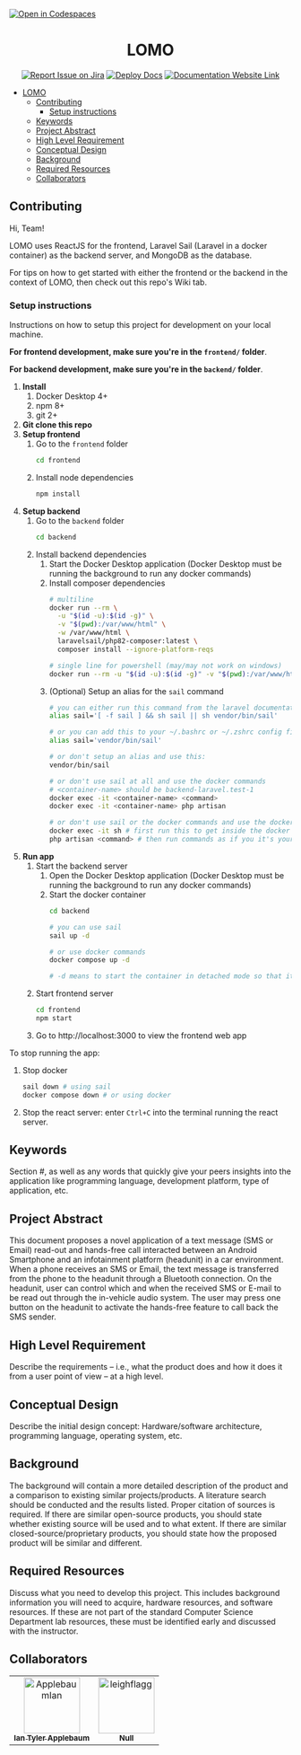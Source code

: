 [![Open in Codespaces](https://classroom.github.com/assets/launch-codespace-7f7980b617ed060a017424585567c406b6ee15c891e84e1186181d67ecf80aa0.svg)](https://classroom.github.com/open-in-codespaces?assignment_repo_id=11814775)
<div align="center">

# LOMO
[![Report Issue on Jira](https://img.shields.io/badge/Report%20Issues-Jira-0052CC?style=flat&logo=jira-software)](https://temple-cis-projects-in-cs.atlassian.net/jira/software/c/projects/DT/issues)
[![Deploy Docs](https://github.com/ApplebaumIan/tu-cis-4398-docs-template/actions/workflows/deploy.yml/badge.svg)](https://github.com/ApplebaumIan/tu-cis-4398-docs-template/actions/workflows/deploy.yml)
[![Documentation Website Link](https://img.shields.io/badge/-Documentation%20Website-brightgreen)](https://applebaumian.github.io/tu-cis-4398-docs-template/)


</div>

- [LOMO](#lomo)
  - [Contributing](#contributing)
    - [Setup instructions](#setup-instructions)
  - [Keywords](#keywords)
  - [Project Abstract](#project-abstract)
  - [High Level Requirement](#high-level-requirement)
  - [Conceptual Design](#conceptual-design)
  - [Background](#background)
  - [Required Resources](#required-resources)
  - [Collaborators](#collaborators)


## Contributing

Hi, Team!

LOMO uses ReactJS for the frontend, Laravel Sail (Laravel in a docker container) as the backend server, and MongoDB as the database.

For tips on how to get started with either the frontend or the backend in the context of LOMO, then check out this repo's Wiki tab.

### Setup instructions

Instructions on how to setup this project for development on your local machine.

**For frontend development, make sure you're in the `frontend/` folder**.

**For backend development, make sure you're in the `backend/` folder**.

1. **Install** 
   1. Docker Desktop 4+
   2. npm 8+
   3. git 2+
2. **Git clone this repo**
3. **Setup frontend**
   1. Go to the `frontend` folder
      ```bash
      cd frontend
      ```
   2. Install node dependencies 
      ```bash
      npm install
      ```
4. **Setup backend**
   1. Go to the `backend` folder
      ```bash
      cd backend
      ```
   2. Install backend dependencies
      1. Start the Docker Desktop application (Docker Desktop must be running the background to run any docker commands)
      2. Install composer dependencies
          ```bash
         # multiline
          docker run --rm \
            -u "$(id -u):$(id -g)" \
            -v "$(pwd):/var/www/html" \
            -w /var/www/html \
            laravelsail/php82-composer:latest \
            composer install --ignore-platform-reqs
         
         # single line for powershell (may/may not work on windows)
          docker run --rm -u "$(id -u):$(id -g)" -v "$(pwd):/var/www/html" -w /var/www/html laravelsail/php82-composer:latest composer install --ignore-platform-reqs
          ```
      3. (Optional) Setup an alias for the `sail` command
          ```bash
          # you can either run this command from the laravel documentation website
          alias sail='[ -f sail ] && sh sail || sh vendor/bin/sail'

          # or you can add this to your ~/.bashrc or ~/.zshrc config files
          alias sail='vendor/bin/sail'

          # or don't setup an alias and use this:
          vendor/bin/sail 

          # or don't use sail at all and use the docker commands
          # <container-name> should be backend-laravel.test-1
          docker exec -it <container-name> <command>
          docker exec -it <container-name> php artisan

          # or don't use sail or the docker commands and use the docker container's command line instead
          docker exec -it sh # first run this to get inside the docker container's command line
          php artisan <command> # then run commands as if you it's your local machine
          ```
5. **Run app**
   1. Start the backend server
      1. Open the Docker Desktop application (Docker Desktop must be running the background to run any docker commands)
      2. Start the docker container
          ```bash
          cd backend
          
          # you can use sail
          sail up -d

          # or use docker commands
          docker compose up -d

          # -d means to start the container in detached mode so that it's running in the background and doesn't show real time logs in your terminal
          ```
   2. Start frontend server
      ```bash
      cd frontend
      npm start
      ```
    3. Go to http://localhost:3000 to view the frontend web app

To stop running the app:
1. Stop docker
    ```bash
    sail down # using sail
    docker compose down # or using docker
    ```
2. Stop the react server: enter `Ctrl+C` into the terminal running the react server.

## Keywords

Section #, as well as any words that quickly give your peers insights into the application like programming language, development platform, type of application, etc.

## Project Abstract

This document proposes a novel application of a text message (SMS or Email) read-out and hands-free call interacted between an Android Smartphone and an infotainment platform (headunit) in a car environment. When a phone receives an SMS or Email, the text message is transferred from the phone to the headunit through a Bluetooth connection. On the headunit, user can control which and when the received SMS or E-mail to be read out through the in-vehicle audio system. The user may press one button on the headunit to activate the hands-free feature to call back the SMS sender.

## High Level Requirement

Describe the requirements – i.e., what the product does and how it does it from a user point of view – at a high level.

## Conceptual Design

Describe the initial design concept: Hardware/software architecture, programming language, operating system, etc.

## Background

The background will contain a more detailed description of the product and a comparison to existing similar projects/products. A literature search should be conducted and the results listed. Proper citation of sources is required. If there are similar open-source products, you should state whether existing source will be used and to what extent. If there are similar closed-source/proprietary products, you should state how the proposed product will be similar and different.

## Required Resources

Discuss what you need to develop this project. This includes background information you will need to acquire, hardware resources, and software resources. If these are not part of the standard Computer Science Department lab resources, these must be identified early and discussed with the instructor.

## Collaborators

[//]: # ( readme: collaborators -start )
<table>
<tr>
    <td align="center">
        <a href="https://github.com/ApplebaumIan">
            <img src="https://avatars.githubusercontent.com/u/9451941?v=4" width="100;" alt="ApplebaumIan"/>
            <br />
            <sub><b>Ian Tyler Applebaum</b></sub>
        </a>
    </td>
    <td align="center">
        <a href="https://github.com/leighflagg">
            <img src="https://avatars.githubusercontent.com/u/77810293?v=4" width="100;" alt="leighflagg"/>
            <br />
            <sub><b>Null</b></sub>
        </a>
    </td></tr>
</table>

[//]: # ( readme: collaborators -end )
